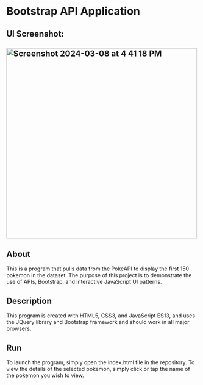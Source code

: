 # Bootstrap API Application

## UI Screenshot: <br /> <br /> <img width="500" alt="Screenshot 2024-03-08 at 4 41 18 PM" src="https://github.com/TheGregAllison/Bootstrap_API_Interface/assets/146021687/55b21afb-b74e-4cb9-a5c3-fda08a534014">

## About

This is a program that pulls data from the PokeAPI to display the first 150 pokemon in the dataset. The purpose of this project is to demonstrate the use of APIs, Bootstrap, and interactive JavaScript UI patterns.

## Description

This program is created with HTML5, CSS3, and JavaScript ES13, and uses the JQuery library and Bootstrap framework and should work in all major browsers.

## Run

To launch the program, simply open the index.html file in the repository. To view the details of the selected pokemon, simply click or tap the name of the pokemon you wish to view.
